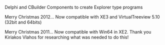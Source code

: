 Delphi and CBuilder Components to create Explorer type programs


Merry Christmas 2012... Now compatible with XE3 and VirtualTreeview 5.10 (32bit and 64bits)


Merry Christmas 2011... Now compatible with Win64 in XE2.  Thank you Kiriakos Vlahos for researching what was needed to do this!